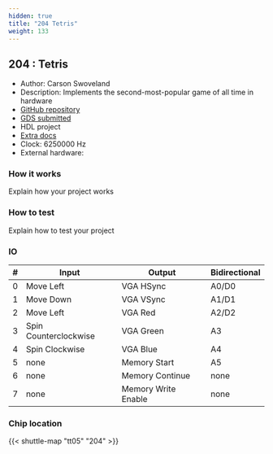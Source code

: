 ```yaml
---
hidden: true
title: "204 Tetris"
weight: 133
---
```


## 204 : Tetris

* Author: Carson Swoveland
* Description: Implements the second-most-popular game of all time in hardware
* [GitHub repository](https://github.com/SuperTails/tt-tetris)
* [GDS submitted](https://github.com/SuperTails/tt-tetris/actions/runs/6700094713)
* HDL project
* [Extra docs]()
* Clock: 6250000 Hz
* External hardware: 



### How it works

Explain how your project works


### How to test

Explain how to test your project


### IO

| # | Input        | Output       | Bidirectional      |
|---|--------------|--------------| -------------------|
| 0 | Move Left  | VGA HSync | A0/D0 |
| 1 | Move Down  | VGA VSync | A1/D1 |
| 2 | Move Left  | VGA Red | A2/D2 |
| 3 | Spin Counterclockwise  | VGA Green | A3 |
| 4 | Spin Clockwise  | VGA Blue | A4 |
| 5 | none  | Memory Start | A5 |
| 6 | none  | Memory Continue | none |
| 7 | none  | Memory Write Enable | none |

### Chip location

{{< shuttle-map "tt05" "204" >}}
